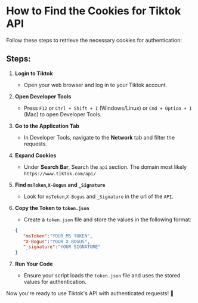 # How to Find the Cookies for Tiktok API

Follow these steps to retrieve the necessary cookies for authentication:

## Steps:

1. **Login to Tiktok**
   - Open your web browser and log in to your Tiktok account.

2. **Open Developer Tools**
   - Press `F12` or `Ctrl + Shift + I` (Windows/Linux) or `Cmd + Option + I` (Mac) to open Developer Tools.

3. **Go to the Application Tab**
   - In Developer Tools, navigate to the **Network** tab and filter the requests.

4. **Expand Cookies**
   - Under **Search Bar**, Search the `api` section. The domain most likely `https://www.tiktok.com/api/`

5. **Find `msToken`,`X-Bogus` and `_Signature`**
   - Look for `msToken`,`X-Bogus` and `_Signature` in the url of the `API`.

6. **Copy the Token to `token.json`**
   - Create a `token.json` file and store the values in the following format:
   
   ```json
   {
      "msToken":"YOUR MS TOKEN",
      "X-Bogus":"YOUR X BOGUS",
      "_signature":"YOUR SIGNATURE"
   }
   ```

7. **Run Your Code**
   - Ensure your script loads the `token.json` file and uses the stored values for authentication.

Now you're ready to use Tiktok's API with authenticated requests! 🚀


